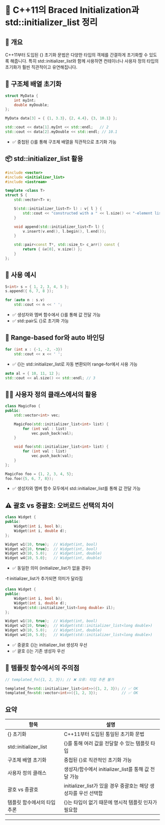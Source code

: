 # 🧾 C++11의 Braced Initialization과 std::initializer_list 정리
## 📌 개요
C++11부터 도입된 {} 초기화 문법은 다양한 타입의 객체를 간결하게 초기화할 수 있도록 해줍니다. 특히 std::initializer_list와 함께 사용하면 컨테이너나 사용자 정의 타입의 초기화가 훨씬 직관적이고 유연해집니다.

## 🧱 구조체 배열 초기화
```cpp
struct MyData {
    int myInt;
    double myDouble;
};

MyData data[3] = { {1, 3.3}, {2, 4.4}, {3, 10.1} };

std::cout << data[1].myInt << std::endl;   // 2
std::cout << data[2].myDouble << std::endl; // 10.1
```
- ✅ 중첩된 {}를 통해 구조체 배열을 직관적으로 초기화 가능

## 📦 std::initializer_list 활용
```cpp
#include <vector>
#include <initializer_list>
#include <iostream>

template <class T>
struct S {
    std::vector<T> v;

    S(std::initializer_list<T> l) : v{ l } {
        std::cout << "constructed with a " << l.size() << "-element list\n";
    }

    void append(std::initializer_list<T> l) {
        v.insert(v.end(), l.begin(), l.end());
    }

    std::pair<const T*, std::size_t> c_arr() const {
        return { &v[0], v.size() };
    }
};
```

## 🧪 사용 예시
```cpp
S<int> s = { 1, 2, 3, 4, 5 };
s.append({ 6, 7, 8 });

for (auto n : s.v)
    std::cout << n << ' ';
```
- ✅ 생성자와 멤버 함수에서 {}를 통해 값 전달 가능
- ✅ std::pair도 {}로 초기화 가능


## 🔁 Range-based for와 auto 바인딩
```cpp
for (int x : {-1, -2, -3})
    std::cout << x << ' ';
```

- ✅ {}는 std::initializer_list로 자동 변환되어 range-for에서 사용 가능
```cpp
auto al = { 10, 11, 12 };
std::cout << al.size() << std::endl; // 3
```



## 🧙‍♂️ 사용자 정의 클래스에서의 활용
```cpp
class MagicFoo {
public:
    std::vector<int> vec;

    MagicFoo(std::initializer_list<int> list) {
        for (int val : list)
            vec.push_back(val);
    }

    void foo(std::initializer_list<int> list) {
        for (int val : list)
            vec.push_back(val);
    }
};

MagicFoo foo = {1, 2, 3, 4, 5};
foo.foo({5, 6, 7, 8});
```
- ✅ 생성자와 멤버 함수 모두에서 std::initializer_list를 통해 값 전달 가능

## ⚠️ 괄호 vs 중괄호: 오버로드 선택의 차이
```cpp
class Widget {
public:
    Widget(int i, bool b);
    Widget(int i, double d);
};

Widget w1(10, true);  // Widget(int, bool)
Widget w2{10, true};  // Widget(int, bool)
Widget w3(10, 5.0);   // Widget(int, double)
Widget w4{10, 5.0};   // Widget(int, double)
```
- ✅ 동일한 의미 (initializer_list가 없을 경우)

-❗ initializer_list가 추가되면 의미가 달라짐
```cpp
class Widget {
public:
    Widget(int i, bool b);
    Widget(int i, double d);
    Widget(std::initializer_list<long double> il);
};

Widget w1(10, true);  // Widget(int, bool)
Widget w2{10, true};  // Widget(std::initializer_list<long double>)
Widget w3(10, 5.0);   // Widget(int, double)
Widget w4{10, 5.0};   // Widget(std::initializer_list<long double>)
```

- ✅ 중괄호 {}는 initializer_list 생성자 우선
- ✅ 괄호 ()는 기존 생성자 우선

## 🚫 템플릿 함수에서의 주의점
```cpp
// templated_fn({1, 2, 3}); // ❌ 오류: 타입 추론 불가

templated_fn<std::initializer_list<int>>({1, 2, 3}); // ✅ OK
templated_fn<std::vector<int>>({1, 2, 3});           // ✅ OK
```



## 요약
| 항목 | 설명 | 
|-------------|------------------------------------------| 
| {} 초기화 | C++11부터 도입된 통일된 초기화 문법 | 
| std::initializer_list | {}를 통해 여러 값을 전달할 수 있는 템플릿 타입 | 
| 구조체 배열 초기화 | 중첩된 {}로 직관적인 초기화 가능 | 
| 사용자 정의 클래스 | 생성자/함수에서 initializer_list를 통해 값 전달 가능 | 
| 괄호 vs 중괄호 | initializer_list가 있을 경우 중괄호는 해당 생성자를 우선 선택함 | 
| 템플릿 함수에서의 타입 추론 | {}는 타입이 없기 때문에 명시적 템플릿 인자가 필요함 | 

---





